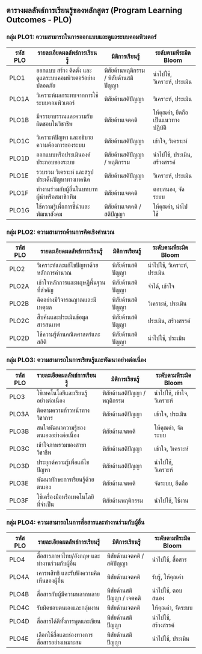 ## ตารางผลลัพธ์การเรียนรู้ของหลักสูตร (Program Learning Outcomes - PLO)

### กลุ่ม PLO1: ความสามารถในการออกแบบและดูแลระบบคอมพิวเตอร์

| รหัส PLO | รายละเอียดผลลัพธ์การเรียนรู้ | มิติการเรียนรู้ | ระดับตามพีระมิด Bloom |
|----------|-------------------------------|------------------|--------------------------|
| PLO1     | ออกแบบ สร้าง ติดตั้ง และดูแลระบบคอมพิวเตอร์อย่างปลอดภัย | พิสัยด้านพฤติกรรม / พิสัยด้านสติปัญญา | นำไปใช้, วิเคราะห์, ประเมิน |
| PLO1A    | วิเคราะห์ผลกระทบจากการใช้ระบบคอมพิวเตอร์ | พิสัยด้านสติปัญญา | วิเคราะห์, ประเมิน |
| PLO1B    | มีจรรยาบรรณและความรับผิดชอบในวิชาชีพ | พิสัยด้านเจตคติ | ให้คุณค่า, ยึดถือเป็นแนวทางปฏิบัติ |
| PLO1C    | วิเคราะห์ปัญหา และอธิบายความต้องการของระบบ | พิสัยด้านสติปัญญา | เข้าใจ, วิเคราะห์ |
| PLO1D    | ออกแบบหรือประเมินองค์ประกอบของระบบ | พิสัยด้านสติปัญญา / พฤติกรรม | นำไปใช้, ประเมิน, สร้างสรรค์ |
| PLO1E    | รวบรวม วิเคราะห์ และสรุปประเด็นปัญหาทางเทคนิค | พิสัยด้านสติปัญญา | วิเคราะห์, ประเมิน |
| PLO1F    | ทำงานร่วมกับผู้อื่นในบทบาทผู้นำหรือสมาชิกทีม | พิสัยด้านเจตคติ | ตอบสนอง, จัดระบบ |
| PLO1G    | ใช้ความรู้เพื่อการชี้นำและพัฒนาสังคม | พิสัยด้านเจตคติ / สติปัญญา | ให้คุณค่า, นำไปใช้ |

### กลุ่ม PLO2: ความสามารถด้านการคิดเชิงคำนวณ

| รหัส PLO | รายละเอียดผลลัพธ์การเรียนรู้ | มิติการเรียนรู้ | ระดับตามพีระมิด Bloom |
|----------|-------------------------------|------------------|--------------------------|
| PLO2     | วิเคราะห์และแก้ไขปัญหาด้วยหลักการคำนวณ | พิสัยด้านสติปัญญา | นำไปใช้, วิเคราะห์, ประเมิน |
| PLO2A    | เข้าใจหลักการและทฤษฎีพื้นฐานที่สำคัญ | พิสัยด้านสติปัญญา | จำได้, เข้าใจ |
| PLO2B    | คิดอย่างมีวิจารณญาณและมีเหตุผล | พิสัยด้านสติปัญญา | วิเคราะห์, ประเมิน |
| PLO2C    | สืบค้นและประเมินข้อมูลสารสนเทศ | พิสัยด้านสติปัญญา | ประเมิน, สร้างสรรค์ |
| PLO2D    | ใช้ความรู้ด้านคณิตศาสตร์และสถิติ | พิสัยด้านสติปัญญา | นำไปใช้, ประเมิน |

### กลุ่ม PLO3: ความสามารถในการเรียนรู้และพัฒนาอย่างต่อเนื่อง

| รหัส PLO | รายละเอียดผลลัพธ์การเรียนรู้ | มิติการเรียนรู้ | ระดับตามพีระมิด Bloom |
|----------|-------------------------------|------------------|--------------------------|
| PLO3     | ใช้เทคโนโลยีและเรียนรู้อย่างต่อเนื่อง | พิสัยด้านสติปัญญา / พฤติกรรม | นำไปใช้, เข้าใจ, วิเคราะห์ |
| PLO3A    | ติดตามความก้าวหน้าทางวิชาการ | พิสัยด้านสติปัญญา | เข้าใจ, ประเมิน |
| PLO3B    | สนใจพัฒนาความรู้ของตนเองอย่างต่อเนื่อง | พิสัยด้านเจตคติ | ให้คุณค่า, จัดระบบ |
| PLO3C    | เข้าใจภาพรวมของสาขาวิชาชีพ | พิสัยด้านสติปัญญา | เข้าใจ, วิเคราะห์ |
| PLO3D    | ประยุกต์ความรู้เพื่อแก้ไขปัญหา | พิสัยด้านสติปัญญา | นำไปใช้, วิเคราะห์ |
| PLO3E    | พัฒนาทักษะการเรียนรู้ด้วยตนเอง | พิสัยด้านเจตคติ | จัดระบบ, ยึดถือ |
| PLO3F    | ใช้เครื่องมือหรือเทคโนโลยีที่จำเป็น | พิสัยด้านพฤติกรรม | นำไปใช้, ใช้งาน |

### กลุ่ม PLO4: ความสามารถในการสื่อสารและทำงานร่วมกับผู้อื่น

| รหัส PLO | รายละเอียดผลลัพธ์การเรียนรู้ | มิติการเรียนรู้ | ระดับตามพีระมิด Bloom |
|----------|-------------------------------|------------------|--------------------------|
| PLO4     | สื่อสารภาษาไทย/อังกฤษ และทำงานร่วมกับผู้อื่น | พิสัยด้านเจตคติ / สติปัญญา | นำไปใช้, สื่อสาร |
| PLO4A    | เคารพสิทธิ และรับฟังความคิดเห็นของผู้อื่น | พิสัยด้านเจตคติ | รับรู้, ให้คุณค่า |
| PLO4B    | สื่อสารกับผู้มีความหลากหลาย | พิสัยด้านสติปัญญา / เจตคติ | นำไปใช้, ตอบสนอง |
| PLO4C    | รับผิดชอบตนเองและกลุ่มงาน | พิสัยด้านเจตคติ | ให้คุณค่า, จัดระบบ |
| PLO4D    | สื่อสารได้ดีทั้งการพูดและเขียน | พิสัยด้านสติปัญญา | นำไปใช้, สร้างสรรค์ |
| PLO4E    | เลือกใช้สื่อและช่องทางการสื่อสารอย่างเหมาะสม | พิสัยด้านสติปัญญา | นำไปใช้, ประเมิน |
